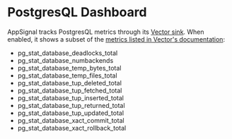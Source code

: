 # PostgresQL Dashboard

AppSignal tracks PostgresQL metrics through its [Vector sink](https://docs.appsignal.com/vector.html).
When enabled, it shows a subset of the [metrics listed in Vector's documentation](https://vector.dev/docs/reference/configuration/sources/postgresql_metrics/):

- pg_stat_database_deadlocks_total
- pg_stat_database_numbackends
- pg_stat_database_temp_bytes_total
- pg_stat_database_temp_files_total
- pg_stat_database_tup_deleted_total
- pg_stat_database_tup_fetched_total
- pg_stat_database_tup_inserted_total
- pg_stat_database_tup_returned_total
- pg_stat_database_tup_updated_total
- pg_stat_database_xact_commit_total
- pg_stat_database_xact_rollback_total
